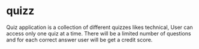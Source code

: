 # quizz
Quiz application  is a collection of different quizzes likes technical,  User can access only one quiz at a time. There will be a limited number of questions and for each correct answer user will be get a credit score.
